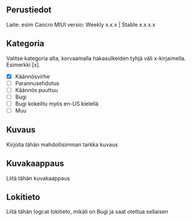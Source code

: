 ## Perustiedot
Laite: esim Cancro
MIUI versio: Weekly x.x.x | Stable x.x.x.x

## Kategoria
Valitse kategoria alta, korvaamalla hakasulkeiden tyhjä väli x-kirjaimella. Esimerkki [x].
- [x] Käännösvirhe
- [ ] Parannusehdotus
- [ ] Käännös puuttuu
- [ ] Bugi
- [ ] Bugi kokeiltu myös en-US kielellä
- [ ] Muu

## Kuvaus
Kirjoita tähän mahdollisimman tarkka kuvaus

## Kuvakaappaus
Liitä tähän kuvakaappaus

## Lokitieto
Liitä tähän logcat lokitieto, mikäli on Bugi ja saat otettua sellaisen
